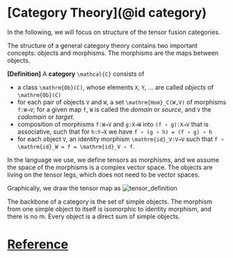 # [Category Theory](@id category)

In the following, we will focus on structure of the tensor fusion categories.

The structure of a general category theory contains two important concepts: objects and morphisms. The morphisms are the maps between objects.

**[Definition]** A **category** ``\mathcal{C}`` consists of
*   a class ``\mathrm{Ob}(C)``, whose elements ``X``, ``Y``, … are called *objects* of ``\mathrm{Ob}(C)``
*   for each pair of objects ``V`` and ``W``, a set ``\mathrm{Hom}_C(W,V)`` of morphisms
    ``f:W→V``; for a given map ``f``, ``W`` is called the *domain* or *source*, and ``V``
    the *codomain* or *target*.
*   composition of morphisms ``f:W→V`` and ``g:X→W`` into ``(f ∘ g):X→V`` that is
    associative, such that for ``h:Y→X`` we have ``f ∘ (g ∘ h) = (f ∘ g) ∘ h``
*   for each object ``V``, an identity morphism ``\mathrm{id}_V:V→V`` such that
    ``f ∘ \mathrm{id}_W = f = \mathrm{id}_V ∘ f``.





In the language we use, we define tensors as morphisms, and we assume the space of the morphisms is a complex vector space. The objects are living on the tensor legs, which does not need to be vector spaces.

Graphically, we draw the tensor map as
![tensor_definition](images/introduction_tensor_definition.svg)

The backbone of a category is the set of simple objects. The morphism from one simple object to itself is isomorphic to identity morphism, and there is no m. Every object is a direct sum of simple objects.















































# [Reference](@id_reference)
[^TensorKit]: https://github.com/Jutho/TensorKit.jl

[^TeNPy]: https://github.com/tenpy/tenpy

[^MPSKit]: https://github.com/maartenvd/MPSKit.jl
